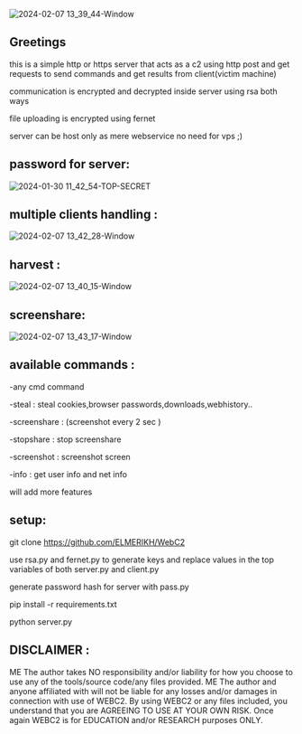 ![2024-02-07 13_39_44-Window](https://github.com/ELMERIKH/WebHTTPC2/assets/96123439/e4977389-90f6-467b-b96e-fe2ab4476693)

Greetings
-----------------
this is a simple http or https server that acts as a c2 using http post and get requests to send commands and get results from client(victim machine) 

communication is encrypted and decrypted inside server using rsa both ways

file uploading is encrypted using fernet 

server can be host only as mere webservice no need for vps ;)

password for server:
---------------------------
![2024-01-30 11_42_54-TOP-SECRET](https://github.com/ELMERIKH/WebHTTPC2/assets/96123439/0f6faeb5-219f-4a98-8f4c-aff13ba05765)

multiple clients handling :
--------------
![2024-02-07 13_42_28-Window](https://github.com/ELMERIKH/WebHTTPC2/assets/96123439/1d24827c-0212-4dbf-81b2-8e58997e7727)

harvest :
------------------
![2024-02-07 13_40_15-Window](https://github.com/ELMERIKH/WebHTTPC2/assets/96123439/6d77e547-1195-41d6-9668-7bbe175bfabe)

screenshare:
---------------
![2024-02-07 13_43_17-Window](https://github.com/ELMERIKH/WebHTTPC2/assets/96123439/e415570c-3629-4a62-9167-5c9aad6ac2e2)


available commands :
-----------

-any cmd command

-steal : steal cookies,browser passwords,downloads,webhistory..

-screenshare :  (screenshot every 2 sec )

-stopshare : stop screenshare

-screenshot : screenshot screen

-info : get user info and net info

will add more features

setup:
---
git clone https://github.com/ELMERIKH/WebC2

use rsa.py and fernet.py to generate keys and replace values in the top variables of both server.py and client.py

generate password  hash for server with pass.py

pip install -r requirements.txt

python server.py

DISCLAIMER :
-------------------------------

ME The author takes NO responsibility and/or liability for how you choose to use any of the tools/source code/any files provided. ME The author and anyone affiliated with will not be liable for any losses and/or damages in connection with use of WEBC2. By using WEBC2 or any files included, you understand that you are AGREEING TO USE AT YOUR OWN RISK. Once again WEBC2 is for EDUCATION and/or RESEARCH purposes ONLY.
